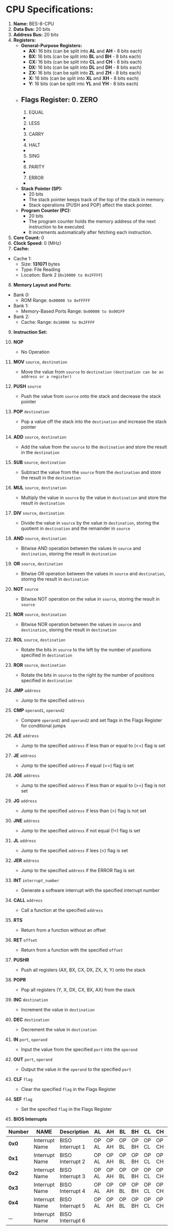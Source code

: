 # CPU Specifications:

1. **Name:** BES-8-CPU
2. **Data Bus:** 20 bits
3. **Address Bus:** 20 bits
4. **Registers:**
   - **General-Purpose Registers:**
      - **AX:** 16 bits (can be split into **AL** and **AH** - 8 bits each)
      - **BX:** 16 bits (can be split into **BL** and **BH** - 8 bits each)
      - **CX:** 16 bits (can be split into **CL** and **CH** - 8 bits each)
      - **DX:** 16 bits (can be split into **DL** and **DH** - 8 bits each)
      - **ZX:** 16 bits (can be split into **ZL** and **ZH** - 8 bits each)
      - **X:** 16 bits (can be split into **XL** and **XH** - 8 bits each)
      - **Y:** 16 bits (can be split into **YL** and **YH** - 8 bits each)
   - **Flags Register:**
       0. ZERO
        - 
       1. EQUAL
        - 
       2. LESS
        - 
       3. CARRY
        - 
       4. HALT
        - 
       5. SING
        - 
       6. PARITY
        - 
       7. ERROR
        -
   - **Stack Pointer (SP):** 
      - 20 bits
      - The stack pointer keeps track of the top of the stack in memory.
      - Stack operations (PUSH and POP) affect the stack pointer.
   - **Program Counter (PC):** 
      - 20 bits
      - The program counter holds the memory address of the next instruction to be executed.
      - It increments automatically after fetching each instruction.
5. **Core Count:** 0
6. **Clock Speed:** 0 (MHz)
7. **Cache:**
  - Cache 1:
      - Size: **131071** bytes
      - Type: File Reading
      - Location: Bank 2 (``0x10000 to 0x2FFFF``)
8. **Memory Layout and Ports:**
  - Bank 0: 
    - ROM Range: ``0x00000 to 0xFFFFF``
  - Bank 1:
    - Memory-Based Ports Range: ``0x00000 to 0x001FF``
  - Bank 2:
    - Cache: Range: ``0x10000 to 0x2FFFF``
9.  **Instruction Set:**

   1.   **NOP** 
        - No Operation

   2.   **MOV** `source`, `destination`
        - Move the value from `source` to `destination` `(destination can be an address or a register)`

   3.   **PUSH** `source`
        - Push the value from `source` onto the stack and decrease the stack pointer

   4.   **POP** `destination`
        - Pop a value off the stack into the `destination` and increase the stack pointer

   5.   **ADD** `source`, `destination`
         - Add the value from the `source` to the `destination` and store the result in the `destination`

   6.   **SUB** `source`, `destination`
        - Subtract the value from the `source` from the `destination` and store the result in the `destination`

   7.   **MUL** `source`, `destination`
        - Multiply the value in `source` by the value in `destination` and store the result in `destination`

   8.   **DIV** `source`, `destination`
        - Divide the value in `source` by the value in `destination`, storing the quotient in `destination` and the remainder in `source`

   9.   **AND** `source`, `destination`
        - Bitwise AND operation between the values in `source` and `destination`, storing the result in `destination`

   10.  **OR** `source`, `destination`
        - Bitwise OR operation between the values in `source` and `destination`, storing the result in `destination`

   11.  **NOT** `source`
        - Bitwise NOT operation on the value in `source`, storing the result in `source`

   12.  **NOR** `source`, `destination`
        - Bitwise NOR operation between the values in `source` and `destination`, storing the result in `destination`

   13.  **ROL** `source`, `destination`
        - Rotate the bits in `source` to the left by the number of positions specified in `destination`

   14.  **ROR** `source`, `destination`
        - Rotate the bits in `source` to the right by the number of positions specified in `destination`

   15.  **JMP** `address`
        - Jump to the specified `address`

   16.  **CMP** `operand1`, `operand2`
        - Compare `operand1` and `operand2` and set flags in the Flags Register for conditional jumps

   17.  **JLE** `address`
        - Jump to the specified `address` if less than or equal to (<=) flag is set

   18.  **JE** `address`
         - Jump to the specified `address` if equal (==) flag is set

   19.  **JGE** `address`
         - Jump to the specified `address` if less than or equal to (>=) flag is not set

   20.  **JG** `address`
         - Jump to the specified `address` if less than (>) flag is not set

   21.  **JNE** `address`
         - Jump to the specified `address` if not equal (!=) flag is set

   22.  **JL** `address`
         - Jump to the specified `address` if lees (<) flag is set

   23.  **JER** `address`
         - Jump to the specified `address` if the ERROR flag is set

   24.  **INT** `interrupt_number`
         - Generate a software interrupt with the specified interrupt number

   25.  **CALL** `address`
        - Call a function at the specified ``address``

   26.  **RTS**
         - Return from a function without an offset

   27.  **RET** `offset`
         - Return from a function with the specified ``offset``

   28.  **PUSHR**
         - Push all registers (AX, BX, CX, DX, ZX, X, Y) onto the stack

   29.  **POPR**
         - Pop all registers (Y, X, DX, CX, BX, AX) from the stack

   30.  **INC** `destination`
         - Increment the value in `destination`

   31.  **DEC** `destination`
         - Decrement the value in `destination`

   32.  **IN** `port`, `operand`
         - Input the value from the specified `port` into the `operand`

   33.  **OUT** `port`, `operand`
         - Output the value in the `operand` to the specified `port`

   34.  **CLF** `flag`
         - Clear the specified ``flag`` in the Flags Register

   35.  **SEF** `flag`
         - Set the specified ``flag`` in the Flags Register
  
1.   **BIOS Interrupts**

| Number  |       NAME     | Description|AL|AH|BL|BH|CL|CH|DL|DH|
|---------|----------------|------------|--|--|--|--|--|--|--|--|
| **0x0** | Interrupt Name | BISO Interrupt 1         |OP AL|OP AH|OP BL|OP BH|OP CL|OP CH|OP DL|OP DH
| **0x1** | Interrupt Name | BISO Interrupt 2         |OP AL|OP AH|OP BL|OP BH|OP CL|OP CH|OP DL|OP DH
| **0x2** | Interrupt Name | BISO Interrupt 3         |OP AL|OP AH|OP BL|OP BH|OP CL|OP CH|OP DL|OP DH
| **0x3** | Interrupt Name | BISO Interrupt 4         |OP AL|OP AH|OP BL|OP BH|OP CL|OP CH|OP DL|OP DH
| **0x4** | Interrupt Name | BISO Interrupt 5         |OP AL|OP AH|OP BL|OP BH|OP CL|OP CH|OP DL|OP DH
|**...**  | Interrupt Name | BISO Interrupt 6         |     |     |     |     |     |     |     |     
